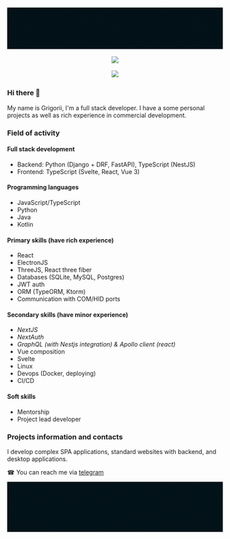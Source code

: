 ![](./img/banner-header.gif)

<p align="center">
  <!-- Typing SVG by DenverCoder1 - https://github.com/DenverCoder1/readme-typing-svg -->
  <a href="https://github.com/DenverCoder1/readme-typing-svg">
    <img src="https://readme-typing-svg.demolab.com/?lines=Hi!%20I'm%20Grigorii&font=Fira%20Code&center=true&width=440&height=45&color=387aff&vCenter=true&duration=1&repeat=false&pause=1000&size=22" /></a>
</p>

<p align="center">
  <!-- Typing SVG by DenverCoder1 - https://github.com/DenverCoder1/readme-typing-svg -->
  <a href="https://github.com/DenverCoder1/readme-typing-svg">
    <img src="https://readme-typing-svg.demolab.com/?lines=Full%20stack%20developer;Lead%20JS/TS%20programmer&font=Fira%20Code&center=true&width=440&height=45&color=387aff&vCenter=true&duration=2500&pause=1000&size=22" /></a>
</p>

### Hi there 👋

My name is Grigorii, I'm a full stack developer. I have a some personal projects as well as rich experience in commercial development.

### Field of activity

#### Full stack development
- Backend: Python (Django + DRF, FastAPI), TypeScript (NestJS)
- Frontend: TypeScript (Svelte, React, Vue 3)

#### Programming languages
- JavaScript/TypeScript
- Python
- Java
- Kotlin

#### Primary skills (have rich experience)

- React
- ElectronJS
- ThreeJS, React three fiber
- Databases (SQLite, MySQL, Postgres)
- JWT auth
- ORM (TypeORM, Ktorm)
- Communication with COM/HID ports

#### Secondary skills (have minor experience)

- _NextJS_
- _NextAuth_
- _GraphQL (with Nestjs integration) & Apollo client (react)_
- Vue composition
- Svelte
- Linux
- Devops (Docker, deploying)
- CI/CD

#### Soft skills

- Mentorship
- Project lead developer

### Projects information and contacts

I develop complex SPA applications, standard websites with backend, and desktop applications.

☎ You can reach me via [telegram](https://t.me/osx11)

![](./img/banner-footer.gif)

